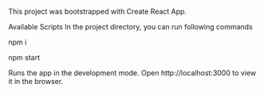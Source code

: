 This project was bootstrapped with Create React App.

Available Scripts
In the project directory, you can run following commands

npm i

npm start

Runs the app in the development mode.
Open http://localhost:3000 to view it in the browser.